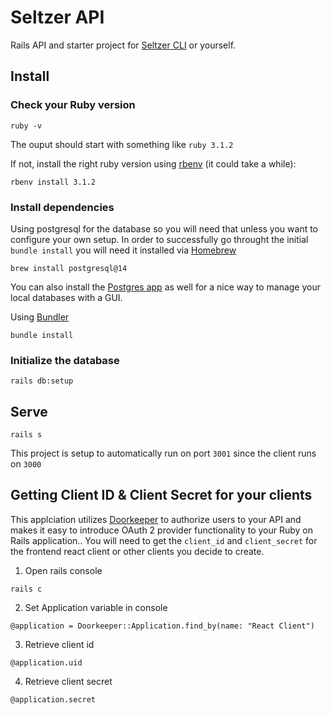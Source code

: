 # Seltzer API

Rails API and starter project for [Seltzer CLI](https://github.com/fizzypop-studio/seltzer) or yourself.

## Install

### Check your Ruby version

```shell
ruby -v
```

The ouput should start with something like `ruby 3.1.2`

If not, install the right ruby version using [rbenv](https://github.com/rbenv/rbenv) (it could take a while):

```shell
rbenv install 3.1.2
```

### Install dependencies

Using postgresql for the database so you will need that unless you want to configure your own setup. In order to successfully go throught the initial `bundle install` you will need it installed via [Homebrew](https://brew.sh/)

```shell
brew install postgresql@14
```

You can also install the [Postgres app](https://postgresapp.com/downloads.html) as well for a nice way to manage your local databases with a GUI.

Using [Bundler](https://github.com/bundler/bundler)

```shell
bundle install
```

### Initialize the database

```shell
rails db:setup
```

## Serve

```shell
rails s
```

This project is setup to automatically run on port `3001` since the client runs on `3000`

## Getting Client ID & Client Secret for your clients

This applciation utilizes [Doorkeeper](https://github.com/doorkeeper-gem/doorkeeper) to authorize users to your API and makes it easy to introduce OAuth 2 provider functionality to your Ruby on Rails application.. You will need to get the `client_id` and `client_secret` for the frontend react client or other clients you decide to create. 

1. Open rails console

```shell
rails c
```

2. Set Application variable in console
   
```shell
@application = Doorkeeper::Application.find_by(name: "React Client")
```

3. Retrieve client id

```shell
@application.uid
```

4. Retrieve client secret

```shell
@application.secret
```
